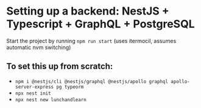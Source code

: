 # Setting up a backend: NestJS + Typescript + GraphQL + PostgreSQL

Start the project by running `npm run start` (uses itermocil, assumes automatic nvm switching)

## To set this up from scratch:

-   `npm i @nestjs/cli @nestjs/graphql @nestjs/apollo graphql apollo-server-express pg typeorm`
-   `npx nest init`
-   `npx nest new lunchandlearn`

